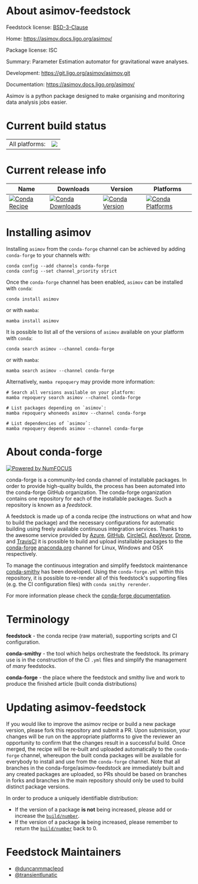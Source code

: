 About asimov-feedstock
======================

Feedstock license: [BSD-3-Clause](https://github.com/conda-forge/asimov-feedstock/blob/main/LICENSE.txt)

Home: https://asimov.docs.ligo.org/asimov/

Package license: ISC

Summary: Parameter Estimation automator for gravitational wave analyses.

Development: https://git.ligo.org/asimov/asimov.git

Documentation: https://asimov.docs.ligo.org/asimov/

Asimov is a python package designed to make organising and monitoring data analysis jobs easier.


Current build status
====================


<table><tr><td>All platforms:</td>
    <td>
      <a href="https://dev.azure.com/conda-forge/feedstock-builds/_build/latest?definitionId=18833&branchName=main">
        <img src="https://dev.azure.com/conda-forge/feedstock-builds/_apis/build/status/asimov-feedstock?branchName=main">
      </a>
    </td>
  </tr>
</table>

Current release info
====================

| Name | Downloads | Version | Platforms |
| --- | --- | --- | --- |
| [![Conda Recipe](https://img.shields.io/badge/recipe-asimov-green.svg)](https://anaconda.org/conda-forge/asimov) | [![Conda Downloads](https://img.shields.io/conda/dn/conda-forge/asimov.svg)](https://anaconda.org/conda-forge/asimov) | [![Conda Version](https://img.shields.io/conda/vn/conda-forge/asimov.svg)](https://anaconda.org/conda-forge/asimov) | [![Conda Platforms](https://img.shields.io/conda/pn/conda-forge/asimov.svg)](https://anaconda.org/conda-forge/asimov) |

Installing asimov
=================

Installing `asimov` from the `conda-forge` channel can be achieved by adding `conda-forge` to your channels with:

```
conda config --add channels conda-forge
conda config --set channel_priority strict
```

Once the `conda-forge` channel has been enabled, `asimov` can be installed with `conda`:

```
conda install asimov
```

or with `mamba`:

```
mamba install asimov
```

It is possible to list all of the versions of `asimov` available on your platform with `conda`:

```
conda search asimov --channel conda-forge
```

or with `mamba`:

```
mamba search asimov --channel conda-forge
```

Alternatively, `mamba repoquery` may provide more information:

```
# Search all versions available on your platform:
mamba repoquery search asimov --channel conda-forge

# List packages depending on `asimov`:
mamba repoquery whoneeds asimov --channel conda-forge

# List dependencies of `asimov`:
mamba repoquery depends asimov --channel conda-forge
```


About conda-forge
=================

[![Powered by
NumFOCUS](https://img.shields.io/badge/powered%20by-NumFOCUS-orange.svg?style=flat&colorA=E1523D&colorB=007D8A)](https://numfocus.org)

conda-forge is a community-led conda channel of installable packages.
In order to provide high-quality builds, the process has been automated into the
conda-forge GitHub organization. The conda-forge organization contains one repository
for each of the installable packages. Such a repository is known as a *feedstock*.

A feedstock is made up of a conda recipe (the instructions on what and how to build
the package) and the necessary configurations for automatic building using freely
available continuous integration services. Thanks to the awesome service provided by
[Azure](https://azure.microsoft.com/en-us/services/devops/), [GitHub](https://github.com/),
[CircleCI](https://circleci.com/), [AppVeyor](https://www.appveyor.com/),
[Drone](https://cloud.drone.io/welcome), and [TravisCI](https://travis-ci.com/)
it is possible to build and upload installable packages to the
[conda-forge](https://anaconda.org/conda-forge) [anaconda.org](https://anaconda.org/)
channel for Linux, Windows and OSX respectively.

To manage the continuous integration and simplify feedstock maintenance
[conda-smithy](https://github.com/conda-forge/conda-smithy) has been developed.
Using the ``conda-forge.yml`` within this repository, it is possible to re-render all of
this feedstock's supporting files (e.g. the CI configuration files) with ``conda smithy rerender``.

For more information please check the [conda-forge documentation](https://conda-forge.org/docs/).

Terminology
===========

**feedstock** - the conda recipe (raw material), supporting scripts and CI configuration.

**conda-smithy** - the tool which helps orchestrate the feedstock.
                   Its primary use is in the construction of the CI ``.yml`` files
                   and simplify the management of *many* feedstocks.

**conda-forge** - the place where the feedstock and smithy live and work to
                  produce the finished article (built conda distributions)


Updating asimov-feedstock
=========================

If you would like to improve the asimov recipe or build a new
package version, please fork this repository and submit a PR. Upon submission,
your changes will be run on the appropriate platforms to give the reviewer an
opportunity to confirm that the changes result in a successful build. Once
merged, the recipe will be re-built and uploaded automatically to the
`conda-forge` channel, whereupon the built conda packages will be available for
everybody to install and use from the `conda-forge` channel.
Note that all branches in the conda-forge/asimov-feedstock are
immediately built and any created packages are uploaded, so PRs should be based
on branches in forks and branches in the main repository should only be used to
build distinct package versions.

In order to produce a uniquely identifiable distribution:
 * If the version of a package **is not** being increased, please add or increase
   the [``build/number``](https://docs.conda.io/projects/conda-build/en/latest/resources/define-metadata.html#build-number-and-string).
 * If the version of a package **is** being increased, please remember to return
   the [``build/number``](https://docs.conda.io/projects/conda-build/en/latest/resources/define-metadata.html#build-number-and-string)
   back to 0.

Feedstock Maintainers
=====================

* [@duncanmmacleod](https://github.com/duncanmmacleod/)
* [@transientlunatic](https://github.com/transientlunatic/)

